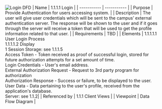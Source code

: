 ![Login DFD](TeamThreeFiles/login%20dfd%20(2))
| Name | 1.1.1.1 Login |
| ----------- | ----------- |
| Purpose | Provide Authentication for users accessing system.  |
| Description | The user will give user credentials which will be sent to the campus’ external authentication server. The response will be shown to the user and if it goes through the server will receive a token that will be used to get the profile information related to that user. |
| Requirements | TBD  |
| Elements | 1.1.1.1.1 User Login Process <br>1.1.1.1.2 Display  <br>1 Session Storage: see 1.1.1.5<br>Access Token - Token received as proof of successful login, stored for future authorization attempts for a set amount of time.<br>Login Credentials - User's email address.<br>External Authorization Request - Request to 3rd party program for authorization<br>Authorization Response - Success or failure, to be displayed to the user.<br>User Data - Data pertaining to the user's profile, received from the application's database.<br>Server: see 1.1.2|
| Referenced by | 1.1.1 Client Views  |
| Viewpoint | Data Flow Diagram |
